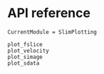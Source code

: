 # API reference

```@meta
CurrentModule = SlimPlotting
```

```@docs
plot_fslice
plot_velocity
plot_simage
plot_sdata
```

